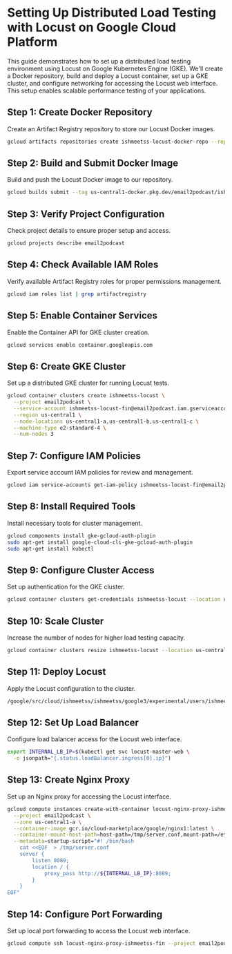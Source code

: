 # Setting Up Distributed Load Testing with Locust on Google Cloud Platform

This guide demonstrates how to set up a distributed load testing environment using Locust on Google Kubernetes Engine (GKE). We'll create a Docker repository, build and deploy a Locust container, set up a GKE cluster, and configure networking for accessing the Locust web interface. This setup enables scalable performance testing of your applications.

## Step 1: Create Docker Repository
Create an Artifact Registry repository to store our Locust Docker images.
```bash
gcloud artifacts repositories create ishmeetss-locust-docker-repo --repository-format=docker --location=us-central1 --description="Docker repository for the locust load testing"
```

## Step 2: Build and Submit Docker Image
Build and push the Locust Docker image to our repository.
```bash
gcloud builds submit --tag us-central1-docker.pkg.dev/email2podcast/ishmeetss-locust-docker-repo/locust-image:LTF
```

## Step 3: Verify Project Configuration
Check project details to ensure proper setup and access.
```bash
gcloud projects describe email2podcast
```

## Step 4: Check Available IAM Roles
Verify available Artifact Registry roles for proper permissions management.
```bash
gcloud iam roles list | grep artifactregistry
```

## Step 5: Enable Container Services
Enable the Container API for GKE cluster creation.
```bash
gcloud services enable container.googleapis.com
```

## Step 6: Create GKE Cluster
Set up a distributed GKE cluster for running Locust tests.
```bash
gcloud container clusters create ishmeetss-locust \
  --project email2podcast \
  --service-account ishmeetss-locust-fin@email2podcast.iam.gserviceaccount.com \
  --region us-central1 \
  --node-locations us-central1-a,us-central1-b,us-central1-c \
  --machine-type e2-standard-4 \
  --num-nodes 3
```

## Step 7: Configure IAM Policies
Export service account IAM policies for review and management.
```bash
gcloud iam service-accounts get-iam-policy ishmeetss-locust-fin@email2podcast.iam.gserviceaccount.com --format json > ~/policy.json
```

## Step 8: Install Required Tools
Install necessary tools for cluster management.
```bash
gcloud components install gke-gcloud-auth-plugin
sudo apt-get install google-cloud-cli-gke-gcloud-auth-plugin
sudo apt-get install kubectl
```

## Step 9: Configure Cluster Access
Set up authentication for the GKE cluster.
```bash
gcloud container clusters get-credentials ishmeetss-locust --location us-central1
```

## Step 10: Scale Cluster
Increase the number of nodes for higher load testing capacity.
```bash
gcloud container clusters resize ishmeetss-locust --location us-central1 --num-nodes=10
```

## Step 11: Deploy Locust
Apply the Locust configuration to the cluster.
```bash
/google/src/cloud/ishmeetss/ishmeetss/google3/experimental/users/ishmeetss/locust/kustomize build manifests/ |kubectl apply -f -
```

## Step 12: Set Up Load Balancer
Configure load balancer access for the Locust web interface.
```bash
export INTERNAL_LB_IP=$(kubectl get svc locust-master-web \
  -o jsonpath="{.status.loadBalancer.ingress[0].ip}")
```

## Step 13: Create Nginx Proxy
Set up an Nginx proxy for accessing the Locust interface.
```bash
gcloud compute instances create-with-container locust-nginx-proxy-ishmeetss-fin \
  --project email2podcast \
  --zone us-central1-a \
  --container-image gcr.io/cloud-marketplace/google/nginx1:latest \
  --container-mount-host-path=host-path=/tmp/server.conf,mount-path=/etc/nginx/conf.d/default.conf \
  --metadata=startup-script="#! /bin/bash
    cat <<EOF  > /tmp/server.conf
    server {
        listen 8089;
        location / {
            proxy_pass http://${INTERNAL_LB_IP}:8089;
        }
    }
EOF"
```

## Step 14: Configure Port Forwarding
Set up local port forwarding to access the Locust web interface.
```bash
gcloud compute ssh locust-nginx-proxy-ishmeetss-fin --project email2podcast --zone us-central1-a -- -NL 8089:localhost:8089
```